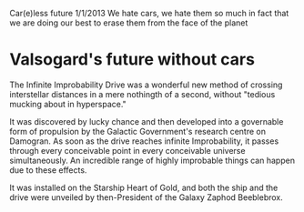 Car(e)less future
1/1/2013
We hate cars, we hate them so much in fact that we are doing our best to erase them from the face of the planet

# Valsogard's future without cars

The Infinite Improbability Drive was a wonderful new method of crossing interstellar 
distances in a mere nothingth of a second, without "tedious mucking about in hyperspace."

It was discovered by lucky chance and then developed into a governable form of propulsion 
by the Galactic Government's research centre on Damogran. As soon as the drive reaches infinite 
Improbability, it passes through every conceivable point in every conceivable universe simultaneously. 
An incredible range of highly improbable things can happen due to these effects.

It was installed on the Starship Heart of Gold, and both the ship and the drive were 
unveiled by then-President of the Galaxy Zaphod Beeblebrox.
